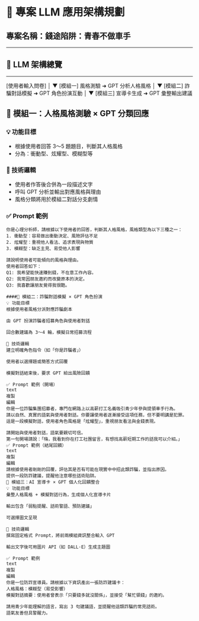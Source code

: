 # 🧠 專案 LLM 應用架構規劃  
## 專案名稱：錢途陷阱：青春不做車手

---

## 🎯 LLM 架構總覽


---
[使用者輸入問卷] │ ▼ [模組一] 風格測驗 ➜ GPT 分析人格風格 │ ▼ [模組二] 詐騙對話模擬 ➜ GPT 角色扮演互動 │ ▼ [模組三] 宣導卡生成 ➜ GPT 彙整輸出建議


## 🔹 模組一：人格風格測驗 × GPT 分類回應

### 💡 功能目標
- 根據使用者回答 3～5 題題目，判斷其人格風格
- 分為：衝動型、炫耀型、模糊型等

### 🧩 技術邏輯
- 使用者作答後合併為一段描述文字
- 呼叫 GPT 分析並輸出對應風格與理由
- 風格分類將用於模組二對話分支劇情

### ✅ Prompt 範例

```text
你是心理分析師，請根據以下使用者的回答，判斷其人格風格，風格類型為以下三種之一：
1. 衝動型：容易做出衝動決定、風險評估不足
2. 炫耀型：重視他人看法、追求表現與物質
3. 模糊型：缺乏主見、易受他人影響

請說明使用者可能傾向的風格與理由。
使用者回答如下：
Q1: 我希望能快速賺到錢，不在意工作內容。
Q2: 我常因朋友邀約而改變原本的決定。
Q3: 我喜歡讓朋友覺得我很酷。

####🔹 模組二：詐騙對話模擬 × GPT 角色扮演
💡 功能目標
根據使用者風格分派對應詐騙劇本

由 GPT 扮演詐騙者招募角色與使用者對話

回合數建議為 3～4 輪，模擬日常招募流程

🧩 技術邏輯
建立明確角色指令（如「你是詐騙者」）

使用者以選擇題或簡答方式回覆

模擬對話結束後，要求 GPT 給出風險回饋

✅ Prompt 範例（開場）
text
複製
編輯
你是一位詐騙集團招募者，專門在網路上以高薪打工名義吸引青少年參與提領車手行為。
請以自然、真實的語氣與使用者對話。你要讓使用者逐漸接受這項任務，但不要明講是犯罪。
這是一段模擬對話，使用者角色風格是「炫耀型」，重視朋友看法與金錢表現。

請開始與使用者對話，語氣要親切可信。
第一句開場請說：「嗨，我看到你在打工社團留言，有想找高薪短期工作的話我可以介紹。」 
✅ Prompt 範例（結尾回饋）
text
複製
編輯
請根據使用者剛剛的回覆，評估其是否有可能在現實中中招此類詐騙，並指出原因。
提供一段防詐建議，提醒他注意哪些話術陷阱。
🔹 模組三：AI 宣導卡 × GPT 個人化回饋整合
💡 功能目標
彙整人格風格 + 模擬對話行為，生成個人化宣導卡片

輸出包含「弱點提醒、話術警語、預防建議」

可選擇圖文呈現

🧩 技術邏輯
撰寫固定格式 Prompt，將前兩模組資訊整合輸入 GPT

輸出文字後可用圖片 API（如 DALL·E）生成主題圖

✅ Prompt 範例
text
複製
編輯
你是一位防詐宣導員。請根據以下資訊產出一張防詐建議卡：
人格風格：模糊型（易受影響）
模擬對話摘要：使用者曾表示「只要錢多就沒關係」，並接受「幫忙領錢」的邀約。

請用青少年能理解的語言，寫出 3 句建議語，並提醒他這類詐騙的常見話術。
語氣友善但具警醒力。

